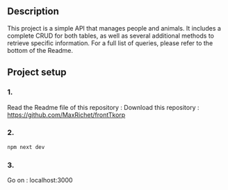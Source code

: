 ## Description

This project is a simple API that manages people and animals. It includes a complete CRUD for both tables, as well as several additional methods to retrieve specific information. For a full list of queries, please refer to the bottom of the Readme.

## Project setup

### 1.
Read the Readme file of this repository :
Download this repository : https://github.com/MaxRichet/frontTkorp

### 2.
```bash
npm next dev
```

### 3.
Go on : localhost:3000
